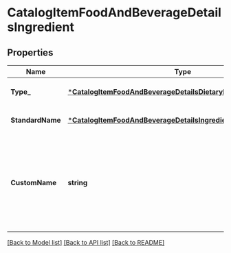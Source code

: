 # CatalogItemFoodAndBeverageDetailsIngredient

## Properties
Name | Type | Description | Notes
------------ | ------------- | ------------- | -------------
**Type_** | [***CatalogItemFoodAndBeverageDetailsDietaryPreferenceType**](CatalogItemFoodAndBeverageDetailsDietaryPreferenceType.md) |  | [optional] [default to null]
**StandardName** | [***CatalogItemFoodAndBeverageDetailsIngredientStandardIngredient**](CatalogItemFoodAndBeverageDetailsIngredientStandardIngredient.md) |  | [optional] [default to null]
**CustomName** | **string** | The name of a custom user-defined ingredient. This should be null if it&#x27;s a standard dietary preference. | [optional] [default to null]

[[Back to Model list]](../README.md#documentation-for-models) [[Back to API list]](../README.md#documentation-for-api-endpoints) [[Back to README]](../README.md)

